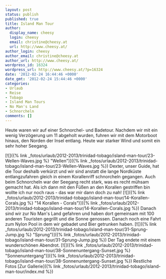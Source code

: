 ```yaml
---
layout: post
status: publish
published: true
title: Island Man Tour
author:
  display_name: cheesy
  login: cheesy
  email: christine@cheesy.at
  url: http://www.cheesy.at/
author_login: cheesy
author_email: christine@cheesy.at
author_url: http://www.cheesy.at/
wordpress_id: 16324
wordpress_url: http://www.cheesy.at/?p=16324
date: '2012-02-24 16:44:46 +0000'
date_gmt: '2012-02-24 15:44:46 +0000'
categories:
- Urlaub
- Reise
- Tobago
- Island Man Tours
- No Man's Land
- Schnorcheln
comments: []
---
```

<!--:de-->Heute waren wir auf einer Schnorchel- und Badetour. Nachdem wir mit ein wenig Verzögerung um 11 abgeholt wurden, fuhren wir mit dem Motorboot hinaus, den Norden der Insel entlang. Heute war starker Wind und somit ein sehr hoher Seegang.
[![]({% link _fotos/urlaub/2012-2013/trinidad-tobago/island-man-tour/23-Wellen-Waves.jpg %} "Wellen")]({% link _fotos/urlaub/2012-2013/trinidad-tobago/island-man-tour/23-Wellen-Waves.jpg %})
Dexter, unser Guide, hat die Tour deshalb verkürzt und wir sind anstatt die lange Nordküste entlangzufahren gleich in einem Korallenriff schnorcheln gegangen. Auch beim Schnorcheln war der Seegang recht stark, was es recht mühsam gemacht hat. Als ich dann mit den Füßen an den Korallen gestriffen bin wollte ich nur noch raus - das war mir dann doch zu nah!
[![]({% link _fotos/urlaub/2012-2013/trinidad-tobago/island-man-tour/14-Korallen-Corals.jpg %} "14 Korallen - Corals")]({% link _fotos/urlaub/2012-2013/trinidad-tobago/island-man-tour/14-Korallen-Corals.jpg %})
Danach sind wir zur No Man's Land gefahren und haben dort gemeinsam mit 100 anderen Touristen gegrillt und die Sonne genossen. Danach noch eine Fahrt zum Nylon Pool in dem wir gebadet und Bier getrunken haben.
[![]({% link _fotos/urlaub/2012-2013/trinidad-tobago/island-man-tour/31-Sprung-Jump.jpg %} "Sprung")]({% link _fotos/urlaub/2012-2013/trinidad-tobago/island-man-tour/31-Sprung-Jump.jpg %})
Der Tag endete mit einem wunderschönen Abendrot.
[![]({% link _fotos/urlaub/2012-2013/trinidad-tobago/island-man-tour/38-Sonnenuntergang-Sunset.jpg %} "Sonnenuntergang")]({% link _fotos/urlaub/2012-2013/trinidad-tobago/island-man-tour/38-Sonnenuntergang-Sunset.jpg %})
Restliche Fotos
[Zur Gallerie]({% link _fotos/urlaub/2012-2013/trinidad-tobago/island-man-tour/index.md %})
<!--:-->
